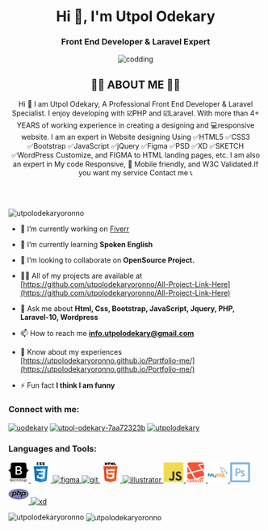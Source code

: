 <h1 align="center">Hi 👋, I'm Utpol Odekary</h1>
<h3 align="center">Front End Developer & Laravel Expert</h3>

<p align="center"><img alt="codding" style="width:300;" src="https://gifdb.com/images/high/animated-man-computer-coding-nae6mec378lsg1i3.webp"></p>

<h2 align="center">🙋‍♂️ ABOUT ME 🙋‍♂️</h2>

<p align="center"> Hi 🙏 I am Utpol Odekary, A Professional Front End Developer & Laravel Specialist. 
I enjoy developing with ☑️PHP and ☑️Laravel.
With more than 4+ YEARS of working experience in creating a designing and 💻responsive website. 
I am an expert in Website designing Using ✅HTML5 ✅CSS3 ✅Bootstrap ✅JavaScript ✅jQuery ✅Figma ✅PSD ✅XD ✅SKETCH ✅WordPress Customize, and FIGMA to HTML landing pages, etc. 
I am also an expert in My code Responsive, 📱 Mobile friendly, and W3C Validated.If you want my service Contact me 📞 </p>

</br>
</br>
<p align="left"> <img src="https://komarev.com/ghpvc/?username=utpolodekaryoronno&label=Profile%20views&color=0e75b6&style=flat" alt="utpolodekaryoronno" /> </p>



- 🔭 I’m currently working on [Fiverr](https://www.fiverr.com/utpol_odekary)

- 🌱 I’m currently learning **Spoken English**

- 👯 I’m looking to collaborate on **OpenSource Project.**

- 👨‍💻 All of my projects are available at [https://github.com/utpolodekaryoronno/All-Project-Link-Here](https://github.com/utpolodekaryoronno/All-Project-Link-Here)

- 💬 Ask me about **Html, Css, Bootstrap, JavaScript, Jquery, PHP, Laravel-10, Wordpress**

- 📫 How to reach me **info.utpolodekary@gmail.com**

- 📄 Know about my experiences [https://utpolodekaryoronno.github.io/Portfolio-me/](https://utpolodekaryoronno.github.io/Portfolio-me/)

- ⚡ Fun fact **I think I am funny**

<h3 align="left">Connect with me:</h3>
<p align="left">
<a href="https://twitter.com/uodekary" target="blank"><img align="center" src="https://raw.githubusercontent.com/rahuldkjain/github-profile-readme-generator/master/src/images/icons/Social/twitter.svg" alt="uodekary" height="30" width="40" /></a>
<a href="https://linkedin.com/in/utpol-odekary-7aa72323b" target="blank"><img align="center" src="https://raw.githubusercontent.com/rahuldkjain/github-profile-readme-generator/master/src/images/icons/Social/linked-in-alt.svg" alt="utpol-odekary-7aa72323b" height="30" width="40" /></a>
<a href="https://fb.com/utpolodekary" target="blank"><img align="center" src="https://raw.githubusercontent.com/rahuldkjain/github-profile-readme-generator/master/src/images/icons/Social/facebook.svg" alt="utpolodekary" height="30" width="40" /></a>
</p>

<h3 align="left">Languages and Tools:</h3>
<p align="left"> <a href="https://getbootstrap.com" target="_blank" rel="noreferrer"> <img src="https://raw.githubusercontent.com/devicons/devicon/master/icons/bootstrap/bootstrap-plain-wordmark.svg" alt="bootstrap" width="40" height="40"/> </a> <a href="https://www.w3schools.com/css/" target="_blank" rel="noreferrer"> <img src="https://raw.githubusercontent.com/devicons/devicon/master/icons/css3/css3-original-wordmark.svg" alt="css3" width="40" height="40"/> </a> <a href="https://www.figma.com/" target="_blank" rel="noreferrer"> <img src="https://www.vectorlogo.zone/logos/figma/figma-icon.svg" alt="figma" width="40" height="40"/> </a> <a href="https://git-scm.com/" target="_blank" rel="noreferrer"> <img src="https://www.vectorlogo.zone/logos/git-scm/git-scm-icon.svg" alt="git" width="40" height="40"/> </a> <a href="https://www.w3.org/html/" target="_blank" rel="noreferrer"> <img src="https://raw.githubusercontent.com/devicons/devicon/master/icons/html5/html5-original-wordmark.svg" alt="html5" width="40" height="40"/> </a> <a href="https://www.adobe.com/in/products/illustrator.html" target="_blank" rel="noreferrer"> <img src="https://www.vectorlogo.zone/logos/adobe_illustrator/adobe_illustrator-icon.svg" alt="illustrator" width="40" height="40"/> </a> <a href="https://developer.mozilla.org/en-US/docs/Web/JavaScript" target="_blank" rel="noreferrer"> <img src="https://raw.githubusercontent.com/devicons/devicon/master/icons/javascript/javascript-original.svg" alt="javascript" width="40" height="40"/> </a> <a href="https://laravel.com/" target="_blank" rel="noreferrer"> <img src="https://raw.githubusercontent.com/devicons/devicon/master/icons/laravel/laravel-plain-wordmark.svg" alt="laravel" width="40" height="40"/> </a> <a href="https://www.mysql.com/" target="_blank" rel="noreferrer"> <img src="https://raw.githubusercontent.com/devicons/devicon/master/icons/mysql/mysql-original-wordmark.svg" alt="mysql" width="40" height="40"/> </a> <a href="https://www.photoshop.com/en" target="_blank" rel="noreferrer"> <img src="https://raw.githubusercontent.com/devicons/devicon/master/icons/photoshop/photoshop-line.svg" alt="photoshop" width="40" height="40"/> </a> <a href="https://www.php.net" target="_blank" rel="noreferrer"> <img src="https://raw.githubusercontent.com/devicons/devicon/master/icons/php/php-original.svg" alt="php" width="40" height="40"/> </a> <a href="https://www.adobe.com/products/xd.html" target="_blank" rel="noreferrer"> <img src="https://cdn.worldvectorlogo.com/logos/adobe-xd.svg" alt="xd" width="40" height="40"/> </a> </p>

<p><img align="left" src="https://github-readme-stats.vercel.app/api/top-langs?username=utpolodekaryoronno&show_icons=true&locale=en&layout=compact" alt="utpolodekaryoronno" /></p>

<p>&nbsp;<img align="center" src="https://github-readme-stats.vercel.app/api?username=utpolodekaryoronno&show_icons=true&locale=en" alt="utpolodekaryoronno" /></p>
